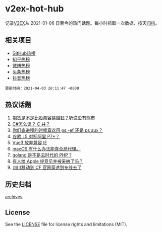 # v2ex-hot-hub

 记录[V2EX](https://www.v2ex.com/)从 2021-01-06 日至今的热门话题。每小时抓取一次数据，按天[归档](archives)。
 
 ## 相关项目

- [GitHub热榜](https://github.com/snaildev/github-hot-hub)
- [知乎热榜](https://github.com/snaildev/zhihu-hot-hub)
- [微博热榜](https://github.com/snaildev/weibo-hot-hub)
- [头条热榜](https://github.com/snaildev/toutiao-hot-hub)
- [抖音热榜](https://github.com/snaildev/douyin-hot-hub)


 `更新时间：2021-04-03 20:11:47 +0800`

## 热议话题

1. [期货是不是比股票容易赚钱？听说没有熊市](https://www.v2ex.com/t/767666)
1. [C#怎么读？ C 井？](https://www.v2ex.com/t/767700)
1. [你们查进程的时候喜欢用 ps -ef 还是 ps aux？](https://www.v2ex.com/t/767746)
1. [谷歌 L5 对标阿里 P7+？](https://www.v2ex.com/t/767713)
1. [Vue3 放弃兼容 IE](https://www.v2ex.com/t/767710)
1. [macOS 有什么办法能真全局代理。](https://www.v2ex.com/t/767745)
1. [golang 是不是云时代的 PHP ?](https://www.v2ex.com/t/767676)
1. [有人给 Apple 提意见并被采纳了吗？](https://www.v2ex.com/t/767750)
1. [四川移动到 CF 官网穿透到专线去了](https://www.v2ex.com/t/767664)

## 历史归档

[archives](archives)

## License

See the [LICENSE](LICENSE) file for license rights and limitations (MIT).
